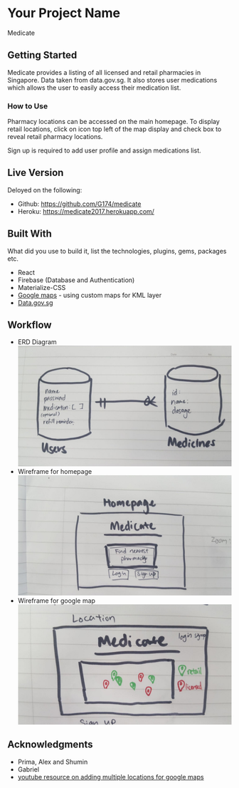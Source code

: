 # Your Project Name

Medicate

## Getting Started

Medicate provides a listing of all licensed and retail pharmacies in Singapore. Data taken from data.gov.sg. It also stores user medications which allows the user to easily access their medication list.

### How to Use

Pharmacy locations can be accessed on the main homepage. To display retail locations, click on icon top left of the map display and check box to reveal retail pharmacy locations.

Sign up is required to add user profile and assign medications list.

## Live Version

Deloyed on the following:

- Github: <https://github.com/G174/medicate>
- Heroku: <https://medicate2017.herokuapp.com/>

## Built With

What did you use to build it, list the technologies, plugins, gems, packages etc.

- React
- Firebase (Database and Authentication)
- Materialize-CSS
- [Google maps](https://www.google.com.sg/maps/@1.3462799,103.7592919,11z/data=!4m2!6m1!1s1-WIuuq1TjhOCQnTIWv_hRsvzCeg?hl=en) - using custom maps for KML layer
- [Data.gov.sg](https://data.gov.sg/dataset/listing-of-licensed-pharmacies?view_id=1a13c7da-a4a8-4808-b34b-eca95eef94a4&resource_id=16db7800-d81e-4d0d-9d59-936f2c10d668)

## Workflow

- ERD Diagram ![](assets/images/erd.jpg)
- Wireframe for homepage ![](assets/images/medicate_home.jpg)
- Wireframe for google map ![](assets/images/medicate_map.jpg)

## Acknowledgments

- Prima, Alex and Shumin
- Gabriel
- [youtube resource on adding multiple locations for google maps](https://www.youtube.com/watch?v=gYa8PtGi4GY)
